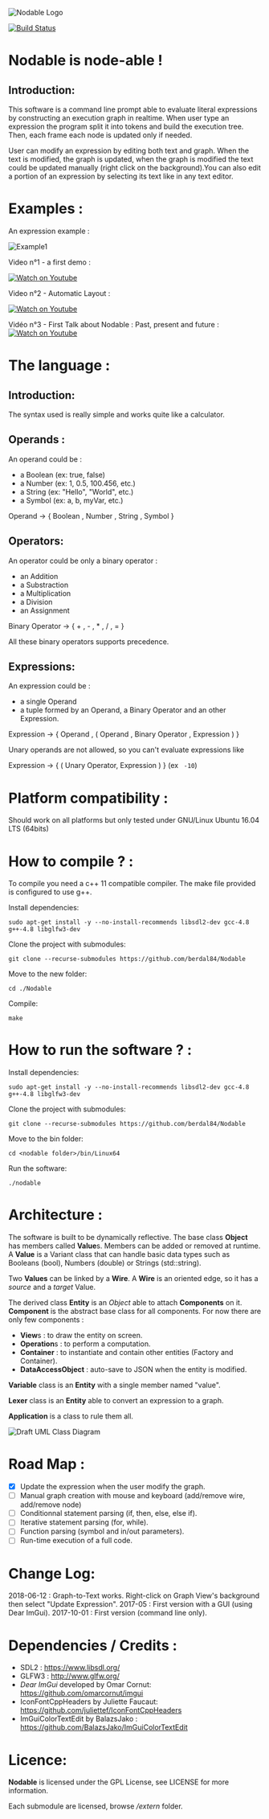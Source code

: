 ![Nodable Logo](https://github.com/berdal84/Nodable/blob/master/data/icon.png)

[![Build Status](https://travis-ci.org/berdal84/Nodable.svg?branch=master)](https://travis-ci.org/berdal84/Nodable)

Nodable is node-able !
======================

Introduction:
-------------

This software is a command line prompt able to evaluate literal expressions by constructing an execution graph in realtime.
When user type an expression the program split it into tokens and build the execution tree. Then, each frame each node is updated only if needed.

User can modify an expression by editing both text and graph. When the text is modified, the graph is updated, when the graph is modified the text could be updated manually (right click on the background).You can also edit a portion of an expression by selecting its text like in any text editor.

Examples :
==========

An expression example :

![Example1](https://github.com/berdal84/Nodable/blob/master/screenshots/2018_06_11_SmallSized_Graph.png)

Video n°1 - a first demo :

[![Watch on Youtube](https://img.youtube.com/vi/1TWPsUd66XY/0.jpg)](http://www.youtube.com/watch?v=1TWPsUd66XY)

Video n°2 - Automatic Layout :

[![Watch on Youtube](https://img.youtube.com/vi/-4N3Krlsr_s/0.jpg)](http://www.youtube.com/watch?v=-4N3Krlsr_s)

Vidéo n°3 - First Talk about Nodable : Past, present and future :
[![Watch on Youtube](https://img.youtube.com/vi/_9_wzS7Hme8/0.jpg)](http://www.youtube.com/watch?v=_9_wzS7Hme8)



The language :
==============

Introduction:
-------------

The syntax used is really simple and works quite like a calculator.

Operands :
----------

An operand could be :

- a Boolean (ex: true, false)
- a Number  (ex: 1, 0.5, 100.456, etc.)
- a String  (ex: "Hello", "World", etc.)
- a Symbol  (ex: a, b, myVar, etc.)

Operand -> { Boolean , Number , String , Symbol }

Operators:
----------

An operator could be only a binary operator :

- an Addition
- a Substraction
- a Multiplication
- a Division
- an Assignment

Binary Operator -> { + , - , * , / , = }

All these binary operators supports precedence.

Expressions:
------------

An expression could be :

- a single Operand
- a tuple formed by an Operand, a Binary Operator and an other Expression.

Expression -> { Operand , ( Operand , Binary Operator , Expression ) }

Unary operands are not allowed, so you can't evaluate expressions like

Expression -> { ( Unary Operator, Expression ) }  (ex ``` -10```)

Platform compatibility :
========================
Should work on all platforms but only tested under GNU/Linux Ubuntu 16.04 LTS (64bits)

How to compile ? :
==================

To compile you need a c++ 11 compatible compiler. The make file provided is configured to use g++.

Install dependencies:

```
sudo apt-get install -y --no-install-recommends libsdl2-dev gcc-4.8 g++-4.8 libglfw3-dev
```
Clone the project with submodules:
```
git clone --recurse-submodules https://github.com/berdal84/Nodable
```
Move to the new folder:
```
cd ./Nodable
```

Compile:
```
make
```

How to run the software ? :
===========================

Install dependencies:

```
sudo apt-get install -y --no-install-recommends libsdl2-dev gcc-4.8 g++-4.8 libglfw3-dev
```
Clone the project with submodules:
```
git clone --recurse-submodules https://github.com/berdal84/Nodable
```
Move to the bin folder:
```
cd <nodable folder>/bin/Linux64
```
Run the software:
```
./nodable
```

Architecture :
==============

The software is built to be dynamically reflective. The base class **Object** has members called **Value**s. Members can be added or removed at runtime.
A **Value** is a Variant class that can handle basic data types such as Booleans (bool), Numbers (double) or Strings (std::string).

Two **Values** can be linked by a **Wire**. A **Wire** is an oriented edge, so it has a *source* and a *target* Value.

The derived class **Entity** is an *Object* able to attach **Components** on it. **Component** is the abstract base class for all components. For now there are only few components :
- **View**s : to draw the entity on screen.
- **Operation**s : to perform a computation.
- **Container** : to instantiate and contain other entities (Factory and Container).
- **DataAccessObject** : auto-save to JSON when the entity is modified.

**Variable** class is an **Entity** with a single member named "value".

**Lexer** class is an **Entity** able to convert an expression to a graph.

**Application** is a class to rule them all.

![Draft UML Class Diagram](https://github.com/berdal84/Nodable/blob/master/docs/ClassDiagram_2018_05_25.png)

Road Map :
==========
- [X] Update the expression when the user modify the graph.
- [ ] Manual graph creation with mouse and keyboard (add/remove wire, add/remove node)
- [ ] Conditionnal statement parsing (if, then, else, else if).
- [ ] Iterative statement parsing (for, while).
- [ ] Function parsing (symbol and in/out parameters).
- [ ] Run-time execution of a full code.

Change Log:
===========
2018-06-12 : Graph-to-Text works. Right-click on Graph View's background then select "Update Expression".
2017-05    : First version with a GUI (using Dear ImGui).
2017-10-01 : First version (command line only).

Dependencies / Credits :
==============

- SDL2 : https://www.libsdl.org/
- GLFW3 : http://www.glfw.org/
- *Dear ImGui* developed by Omar Cornut: https://github.com/omarcornut/imgui
- IconFontCppHeaders by Juliette Faucaut: https://github.com/juliettef/IconFontCppHeaders
- ImGuiColorTextEdit by BalazsJako : https://github.com/BalazsJako/ImGuiColorTextEdit

Licence:
=========
**Nodable** is licensed under the GPL License, see LICENSE for more information.

Each submodule are licensed, browse */extern* folder.
